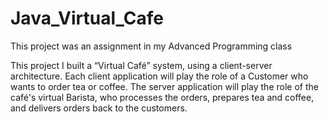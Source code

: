 # Java_Virtual_Cafe
This project was an assignment in my Advanced Programming class

This project I built a “Virtual Café” system, using a client-server architecture.  Each client application will play the role of a Customer who wants to order tea or coffee. The server application will play the role of the café's virtual Barista, who processes the orders, prepares tea and coffee, and delivers orders back to the customers.
